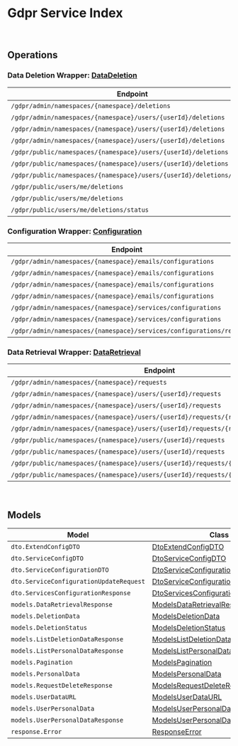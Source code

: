 # Gdpr Service Index

&nbsp;

## Operations

### Data Deletion Wrapper:  [DataDeletion](../../src/main/java/net/accelbyte/sdk/api/gdpr/wrappers/DataDeletion.java)
| Endpoint | Method | ID | Class | Example |
|---|---|---|---|---|
| `/gdpr/admin/namespaces/{namespace}/deletions` | GET | AdminGetListDeletionDataRequest | [AdminGetListDeletionDataRequest](../../src/main/java/net/accelbyte/sdk/api/gdpr/operations/data_deletion/AdminGetListDeletionDataRequest.java) | [AdminGetListDeletionDataRequest](../../samples/cli/src/main/java/net/accelbyte/sdk/cli/api/gdpr/data_deletion/AdminGetListDeletionDataRequest.java) |
| `/gdpr/admin/namespaces/{namespace}/users/{userId}/deletions` | GET | AdminGetUserAccountDeletionRequest | [AdminGetUserAccountDeletionRequest](../../src/main/java/net/accelbyte/sdk/api/gdpr/operations/data_deletion/AdminGetUserAccountDeletionRequest.java) | [AdminGetUserAccountDeletionRequest](../../samples/cli/src/main/java/net/accelbyte/sdk/cli/api/gdpr/data_deletion/AdminGetUserAccountDeletionRequest.java) |
| `/gdpr/admin/namespaces/{namespace}/users/{userId}/deletions` | POST | AdminSubmitUserAccountDeletionRequest | [AdminSubmitUserAccountDeletionRequest](../../src/main/java/net/accelbyte/sdk/api/gdpr/operations/data_deletion/AdminSubmitUserAccountDeletionRequest.java) | [AdminSubmitUserAccountDeletionRequest](../../samples/cli/src/main/java/net/accelbyte/sdk/cli/api/gdpr/data_deletion/AdminSubmitUserAccountDeletionRequest.java) |
| `/gdpr/admin/namespaces/{namespace}/users/{userId}/deletions` | DELETE | AdminCancelUserAccountDeletionRequest | [AdminCancelUserAccountDeletionRequest](../../src/main/java/net/accelbyte/sdk/api/gdpr/operations/data_deletion/AdminCancelUserAccountDeletionRequest.java) | [AdminCancelUserAccountDeletionRequest](../../samples/cli/src/main/java/net/accelbyte/sdk/cli/api/gdpr/data_deletion/AdminCancelUserAccountDeletionRequest.java) |
| `/gdpr/public/namespaces/{namespace}/users/{userId}/deletions` | POST | PublicSubmitUserAccountDeletionRequest | [PublicSubmitUserAccountDeletionRequest](../../src/main/java/net/accelbyte/sdk/api/gdpr/operations/data_deletion/PublicSubmitUserAccountDeletionRequest.java) | [PublicSubmitUserAccountDeletionRequest](../../samples/cli/src/main/java/net/accelbyte/sdk/cli/api/gdpr/data_deletion/PublicSubmitUserAccountDeletionRequest.java) |
| `/gdpr/public/namespaces/{namespace}/users/{userId}/deletions` | DELETE | PublicCancelUserAccountDeletionRequest | [PublicCancelUserAccountDeletionRequest](../../src/main/java/net/accelbyte/sdk/api/gdpr/operations/data_deletion/PublicCancelUserAccountDeletionRequest.java) | [PublicCancelUserAccountDeletionRequest](../../samples/cli/src/main/java/net/accelbyte/sdk/cli/api/gdpr/data_deletion/PublicCancelUserAccountDeletionRequest.java) |
| `/gdpr/public/namespaces/{namespace}/users/{userId}/deletions/status` | GET | PublicGetUserAccountDeletionStatus | [PublicGetUserAccountDeletionStatus](../../src/main/java/net/accelbyte/sdk/api/gdpr/operations/data_deletion/PublicGetUserAccountDeletionStatus.java) | [PublicGetUserAccountDeletionStatus](../../samples/cli/src/main/java/net/accelbyte/sdk/cli/api/gdpr/data_deletion/PublicGetUserAccountDeletionStatus.java) |
| `/gdpr/public/users/me/deletions` | POST | PublicSubmitMyAccountDeletionRequest | [PublicSubmitMyAccountDeletionRequest](../../src/main/java/net/accelbyte/sdk/api/gdpr/operations/data_deletion/PublicSubmitMyAccountDeletionRequest.java) | [PublicSubmitMyAccountDeletionRequest](../../samples/cli/src/main/java/net/accelbyte/sdk/cli/api/gdpr/data_deletion/PublicSubmitMyAccountDeletionRequest.java) |
| `/gdpr/public/users/me/deletions` | DELETE | PublicCancelMyAccountDeletionRequest | [PublicCancelMyAccountDeletionRequest](../../src/main/java/net/accelbyte/sdk/api/gdpr/operations/data_deletion/PublicCancelMyAccountDeletionRequest.java) | [PublicCancelMyAccountDeletionRequest](../../samples/cli/src/main/java/net/accelbyte/sdk/cli/api/gdpr/data_deletion/PublicCancelMyAccountDeletionRequest.java) |
| `/gdpr/public/users/me/deletions/status` | GET | PublicGetMyAccountDeletionStatus | [PublicGetMyAccountDeletionStatus](../../src/main/java/net/accelbyte/sdk/api/gdpr/operations/data_deletion/PublicGetMyAccountDeletionStatus.java) | [PublicGetMyAccountDeletionStatus](../../samples/cli/src/main/java/net/accelbyte/sdk/cli/api/gdpr/data_deletion/PublicGetMyAccountDeletionStatus.java) |

### Configuration Wrapper:  [Configuration](../../src/main/java/net/accelbyte/sdk/api/gdpr/wrappers/Configuration.java)
| Endpoint | Method | ID | Class | Example |
|---|---|---|---|---|
| `/gdpr/admin/namespaces/{namespace}/emails/configurations` | GET | GetAdminEmailConfiguration | [GetAdminEmailConfiguration](../../src/main/java/net/accelbyte/sdk/api/gdpr/operations/configuration/GetAdminEmailConfiguration.java) | [GetAdminEmailConfiguration](../../samples/cli/src/main/java/net/accelbyte/sdk/cli/api/gdpr/configuration/GetAdminEmailConfiguration.java) |
| `/gdpr/admin/namespaces/{namespace}/emails/configurations` | PUT | UpdateAdminEmailConfiguration | [UpdateAdminEmailConfiguration](../../src/main/java/net/accelbyte/sdk/api/gdpr/operations/configuration/UpdateAdminEmailConfiguration.java) | [UpdateAdminEmailConfiguration](../../samples/cli/src/main/java/net/accelbyte/sdk/cli/api/gdpr/configuration/UpdateAdminEmailConfiguration.java) |
| `/gdpr/admin/namespaces/{namespace}/emails/configurations` | POST | SaveAdminEmailConfiguration | [SaveAdminEmailConfiguration](../../src/main/java/net/accelbyte/sdk/api/gdpr/operations/configuration/SaveAdminEmailConfiguration.java) | [SaveAdminEmailConfiguration](../../samples/cli/src/main/java/net/accelbyte/sdk/cli/api/gdpr/configuration/SaveAdminEmailConfiguration.java) |
| `/gdpr/admin/namespaces/{namespace}/emails/configurations` | DELETE | DeleteAdminEmailConfiguration | [DeleteAdminEmailConfiguration](../../src/main/java/net/accelbyte/sdk/api/gdpr/operations/configuration/DeleteAdminEmailConfiguration.java) | [DeleteAdminEmailConfiguration](../../samples/cli/src/main/java/net/accelbyte/sdk/cli/api/gdpr/configuration/DeleteAdminEmailConfiguration.java) |
| `/gdpr/admin/namespaces/{namespace}/services/configurations` | GET | AdminGetServicesConfiguration | [AdminGetServicesConfiguration](../../src/main/java/net/accelbyte/sdk/api/gdpr/operations/configuration/AdminGetServicesConfiguration.java) | [AdminGetServicesConfiguration](../../samples/cli/src/main/java/net/accelbyte/sdk/cli/api/gdpr/configuration/AdminGetServicesConfiguration.java) |
| `/gdpr/admin/namespaces/{namespace}/services/configurations` | PUT | AdminUpdateServicesConfiguration | [AdminUpdateServicesConfiguration](../../src/main/java/net/accelbyte/sdk/api/gdpr/operations/configuration/AdminUpdateServicesConfiguration.java) | [AdminUpdateServicesConfiguration](../../samples/cli/src/main/java/net/accelbyte/sdk/cli/api/gdpr/configuration/AdminUpdateServicesConfiguration.java) |
| `/gdpr/admin/namespaces/{namespace}/services/configurations/reset` | DELETE | AdminResetServicesConfiguration | [AdminResetServicesConfiguration](../../src/main/java/net/accelbyte/sdk/api/gdpr/operations/configuration/AdminResetServicesConfiguration.java) | [AdminResetServicesConfiguration](../../samples/cli/src/main/java/net/accelbyte/sdk/cli/api/gdpr/configuration/AdminResetServicesConfiguration.java) |

### Data Retrieval Wrapper:  [DataRetrieval](../../src/main/java/net/accelbyte/sdk/api/gdpr/wrappers/DataRetrieval.java)
| Endpoint | Method | ID | Class | Example |
|---|---|---|---|---|
| `/gdpr/admin/namespaces/{namespace}/requests` | GET | AdminGetListPersonalDataRequest | [AdminGetListPersonalDataRequest](../../src/main/java/net/accelbyte/sdk/api/gdpr/operations/data_retrieval/AdminGetListPersonalDataRequest.java) | [AdminGetListPersonalDataRequest](../../samples/cli/src/main/java/net/accelbyte/sdk/cli/api/gdpr/data_retrieval/AdminGetListPersonalDataRequest.java) |
| `/gdpr/admin/namespaces/{namespace}/users/{userId}/requests` | GET | AdminGetUserPersonalDataRequests | [AdminGetUserPersonalDataRequests](../../src/main/java/net/accelbyte/sdk/api/gdpr/operations/data_retrieval/AdminGetUserPersonalDataRequests.java) | [AdminGetUserPersonalDataRequests](../../samples/cli/src/main/java/net/accelbyte/sdk/cli/api/gdpr/data_retrieval/AdminGetUserPersonalDataRequests.java) |
| `/gdpr/admin/namespaces/{namespace}/users/{userId}/requests` | POST | AdminRequestDataRetrieval | [AdminRequestDataRetrieval](../../src/main/java/net/accelbyte/sdk/api/gdpr/operations/data_retrieval/AdminRequestDataRetrieval.java) | [AdminRequestDataRetrieval](../../samples/cli/src/main/java/net/accelbyte/sdk/cli/api/gdpr/data_retrieval/AdminRequestDataRetrieval.java) |
| `/gdpr/admin/namespaces/{namespace}/users/{userId}/requests/{requestDate}` | DELETE | AdminCancelUserPersonalDataRequest | [AdminCancelUserPersonalDataRequest](../../src/main/java/net/accelbyte/sdk/api/gdpr/operations/data_retrieval/AdminCancelUserPersonalDataRequest.java) | [AdminCancelUserPersonalDataRequest](../../samples/cli/src/main/java/net/accelbyte/sdk/cli/api/gdpr/data_retrieval/AdminCancelUserPersonalDataRequest.java) |
| `/gdpr/admin/namespaces/{namespace}/users/{userId}/requests/{requestDate}/generate` | POST | AdminGeneratePersonalDataURL | [AdminGeneratePersonalDataURL](../../src/main/java/net/accelbyte/sdk/api/gdpr/operations/data_retrieval/AdminGeneratePersonalDataURL.java) | [AdminGeneratePersonalDataURL](../../samples/cli/src/main/java/net/accelbyte/sdk/cli/api/gdpr/data_retrieval/AdminGeneratePersonalDataURL.java) |
| `/gdpr/public/namespaces/{namespace}/users/{userId}/requests` | GET | PublicGetUserPersonalDataRequests | [PublicGetUserPersonalDataRequests](../../src/main/java/net/accelbyte/sdk/api/gdpr/operations/data_retrieval/PublicGetUserPersonalDataRequests.java) | [PublicGetUserPersonalDataRequests](../../samples/cli/src/main/java/net/accelbyte/sdk/cli/api/gdpr/data_retrieval/PublicGetUserPersonalDataRequests.java) |
| `/gdpr/public/namespaces/{namespace}/users/{userId}/requests` | POST | PublicRequestDataRetrieval | [PublicRequestDataRetrieval](../../src/main/java/net/accelbyte/sdk/api/gdpr/operations/data_retrieval/PublicRequestDataRetrieval.java) | [PublicRequestDataRetrieval](../../samples/cli/src/main/java/net/accelbyte/sdk/cli/api/gdpr/data_retrieval/PublicRequestDataRetrieval.java) |
| `/gdpr/public/namespaces/{namespace}/users/{userId}/requests/{requestDate}` | DELETE | PublicCancelUserPersonalDataRequest | [PublicCancelUserPersonalDataRequest](../../src/main/java/net/accelbyte/sdk/api/gdpr/operations/data_retrieval/PublicCancelUserPersonalDataRequest.java) | [PublicCancelUserPersonalDataRequest](../../samples/cli/src/main/java/net/accelbyte/sdk/cli/api/gdpr/data_retrieval/PublicCancelUserPersonalDataRequest.java) |
| `/gdpr/public/namespaces/{namespace}/users/{userId}/requests/{requestDate}/generate` | POST | PublicGeneratePersonalDataURL | [PublicGeneratePersonalDataURL](../../src/main/java/net/accelbyte/sdk/api/gdpr/operations/data_retrieval/PublicGeneratePersonalDataURL.java) | [PublicGeneratePersonalDataURL](../../samples/cli/src/main/java/net/accelbyte/sdk/cli/api/gdpr/data_retrieval/PublicGeneratePersonalDataURL.java) |


&nbsp;

## Models

| Model | Class |
|---|---|
| `dto.ExtendConfigDTO` | [DtoExtendConfigDTO](../../src/main/java/net/accelbyte/sdk/api/gdpr/models/DtoExtendConfigDTO.java) |
| `dto.ServiceConfigDTO` | [DtoServiceConfigDTO](../../src/main/java/net/accelbyte/sdk/api/gdpr/models/DtoServiceConfigDTO.java) |
| `dto.ServiceConfigurationDTO` | [DtoServiceConfigurationDTO](../../src/main/java/net/accelbyte/sdk/api/gdpr/models/DtoServiceConfigurationDTO.java) |
| `dto.ServiceConfigurationUpdateRequest` | [DtoServiceConfigurationUpdateRequest](../../src/main/java/net/accelbyte/sdk/api/gdpr/models/DtoServiceConfigurationUpdateRequest.java) |
| `dto.ServicesConfigurationResponse` | [DtoServicesConfigurationResponse](../../src/main/java/net/accelbyte/sdk/api/gdpr/models/DtoServicesConfigurationResponse.java) |
| `models.DataRetrievalResponse` | [ModelsDataRetrievalResponse](../../src/main/java/net/accelbyte/sdk/api/gdpr/models/ModelsDataRetrievalResponse.java) |
| `models.DeletionData` | [ModelsDeletionData](../../src/main/java/net/accelbyte/sdk/api/gdpr/models/ModelsDeletionData.java) |
| `models.DeletionStatus` | [ModelsDeletionStatus](../../src/main/java/net/accelbyte/sdk/api/gdpr/models/ModelsDeletionStatus.java) |
| `models.ListDeletionDataResponse` | [ModelsListDeletionDataResponse](../../src/main/java/net/accelbyte/sdk/api/gdpr/models/ModelsListDeletionDataResponse.java) |
| `models.ListPersonalDataResponse` | [ModelsListPersonalDataResponse](../../src/main/java/net/accelbyte/sdk/api/gdpr/models/ModelsListPersonalDataResponse.java) |
| `models.Pagination` | [ModelsPagination](../../src/main/java/net/accelbyte/sdk/api/gdpr/models/ModelsPagination.java) |
| `models.PersonalData` | [ModelsPersonalData](../../src/main/java/net/accelbyte/sdk/api/gdpr/models/ModelsPersonalData.java) |
| `models.RequestDeleteResponse` | [ModelsRequestDeleteResponse](../../src/main/java/net/accelbyte/sdk/api/gdpr/models/ModelsRequestDeleteResponse.java) |
| `models.UserDataURL` | [ModelsUserDataURL](../../src/main/java/net/accelbyte/sdk/api/gdpr/models/ModelsUserDataURL.java) |
| `models.UserPersonalData` | [ModelsUserPersonalData](../../src/main/java/net/accelbyte/sdk/api/gdpr/models/ModelsUserPersonalData.java) |
| `models.UserPersonalDataResponse` | [ModelsUserPersonalDataResponse](../../src/main/java/net/accelbyte/sdk/api/gdpr/models/ModelsUserPersonalDataResponse.java) |
| `response.Error` | [ResponseError](../../src/main/java/net/accelbyte/sdk/api/gdpr/models/ResponseError.java) |
